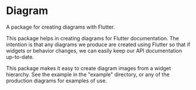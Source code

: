# Diagram

A package for creating diagrams with Flutter.

This package helps in creating diagrams for Flutter documentation. The intention is that any diagrams we produce are created using Flutter so that if widgets or behavior changes, we can easily keep our API documentation up-to-date.

This package makes it easy to create diagram images from a widget hierarchy. See the example in the "example" directory, or any of the production diagrams for examples of use.

